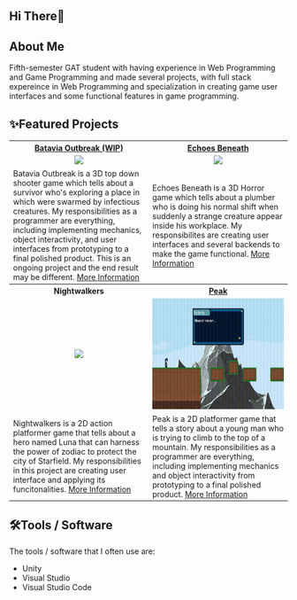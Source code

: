 ## Hi There👋

## About Me

Fifth-semester GAT student with having experience in Web Programming and Game Programming and made several projects, with full stack expereince in Web Programming and specialization in creating game user interfaces and some functional features in game programming.

## ✨Featured Projects

<table>
      <tbody>
    <tr>
        <th width="500px" align="center"> <a href="https://nezux.itch.io/731-batavia-outbreak">Batavia Outbreak (WIP)</th>
      <th width="500px" align="center"> <a href="https://xviig.itch.io/echoes-beneath">Echoes Beneath</th>
    </tr>
  <tr width="500px" align="center">
      <td><img src="https://github.com/paundra0217/paundra0217/blob/main/images/Video%20tanpa%20judul%20(2).gif" height="200px"></td>
    <td><img src="https://github.com/user-attachments/assets/2be270e9-a073-4033-9f04-e94828dda4e4" height="200px"></td>
  </tr>
  <tr width="500px">
      <td>Batavia Outbreak is a 3D top down shooter game which tells about a survivor who's exploring a place in which were swarmed by infectious creatures. My responsibilities as a programmer are everything, including implementing mechanics, object interactivity, and user interfaces from prototyping to a final polished product. This is an ongoing project and the end result may be different. <a href="https://github.com/paundra0217/paundra0217/blob/main/projectdetails/batavia_oubreak.md">More Information</a></td>
    <td>Echoes Beneath is a 3D Horror game which tells about a plumber who is doing his normal shift when suddenly a strange creature appear inside his workplace. My responsibilites are creating user interfaces and several backends to make the game functional. <a href="https://github.com/paundra0217/paundra0217/blob/main/projectdetails/echoes_beneath.md">More Information</a></td>
  </tr>
  <tr>
      <th width="500px" align="center"> Nightwalkers</th>
    <th width="500px"> <a href="https://bgdc.itch.io/peak">Peak</th>
  </tr>
  <tr width="500px" align="center">
          <td><img src="https://github.com/user-attachments/assets/3d852ab0-cb17-45fa-ba10-9cecc6d1563c" height="200px"></td>
    <td><img src="https://github.com/paundra0217/paundra0217/blob/main/images/Peak%202024-09-18%2022-07-35.gif" height="200px"></td>
  </tr>
  <tr width="500px">
          <td>Nightwalkers is a 2D action platformer game that tells about a hero named Luna that can harness the power of zodiac to protect the city of Starfield. My responsibilities in this project are creating user interface and applying its funcitonalities. <a href="https://github.com/paundra0217/paundra0217/blob/main/projectdetails/nightwalkers.md">More Information</a></td>
      <td>Peak is a 2D platformer game that tells a story about a young man who is trying to climb to the top of a mountain. My responsibilities as a programmer are everything, including implementing mechanics and object interactivity from prototyping to a final polished product. <a href="https://github.com/paundra0217/paundra0217/blob/main/projectdetails/peak.md">More Information</a></td>
  </tr>
<!--           <tr>
    <th width="500px"> Mystic Frontier</th>
  </tr>
  <tr width="500px" align="center">
    <td><img src="https://github.com/paundra0217/paundra0217/blob/main/images/image.png?raw=true" height="200px"></td>
  </tr>
  <tr width="500px">
      <td>Mystic Frontier is a 2D turn based RPG using cards, where the story is inspired by mythology and folklore from Indonesia. My responsibilities are creating user interface and applying its functionlity, as well as working on several backends such as audio. <a href="https://github.com/Redacted-Studio/Mystic_Frontier">More Information</a></td>
  </tr> -->
  </tbody>
</table>

## 🛠️Tools / Software

The tools / software that I often use are:

- Unity
- Visual Studio
- Visual Studio Code

<!--
**paundra0217/paundra0217** is a ✨ _special_ ✨ repository because its `README.md` (this file) appears on your GitHub profile.

Here are some ideas to get you started:

- 🔭 I’m currently working on ...
- 🌱 I’m currently learning ...
- 👯 I’m looking to collaborate on ...
- 🤔 I’m looking for help with ...
- 💬 Ask me about ...
- 📫 How to reach me: ...
- 😄 Pronouns: ...
- ⚡ Fun fact: ...
-->
